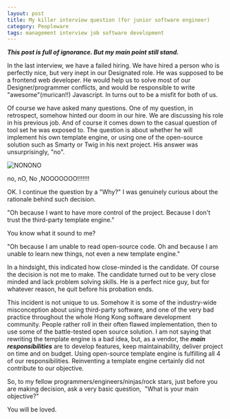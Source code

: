 ```yaml
---
layout: post
title: My killer interview question (for junior software engineer)
category: Peopleware
tags: management interview job software development
---
```

***This post is full of ignorance. But my main point still stand.***

In the last interview, we have a failed hiring\. We have hired a person who is perfectly nice, but very inept in our Designated role\. He was supposed to be a frontend web developer\. He would help us to solve most of our Designer/programmer conflicts, and would be responsible to write "awesome"\(murican!!\) Javascript\. In turns out to be a misfit for both of us\.

Of course we have asked many questions\. One of my question, in retrospect, somehow hinted our doom in our hire\.
We are discussing his role in his previous job\. And of course it comes down to the casual question of tool set he was exposed to\. The question is about whether he will implement his own template engine, or using one of the open-source solution such as Smarty or Twig in his next project\. His answer was unsurprisingly, "no"\.

![NONONO](/assets/images/michael-scott-no.gif)

no, nO, No ,NOOOOOOO!!!!!!!

OK\. I continue the question by a "Why?" I was genuinely curious about the rationale behind such decision\.

"Oh because I want to have more control of the project\. Because I don't trust the third-party template engine\."

You know what it sound to me?

"Oh because I am unable to read open-source code\. Oh and because I am unable to learn new things, not even a new template engine\."

In a hindsight, this indicated how close-minded is the candidate\. Of course the decision is not me to make\. The candidate turned out to be very close minded and lack problem solving skills\. He is a perfect nice guy, but for whatever reason, he quit before his probation ends\.

This incident is not unique to us\. Somehow it is some of the industry-wide misconception about using third-party software, and one of the very bad practice throughout the whole Hong Kong software development community\. People rather roll in their often flawed implementation, then to use some of the battle-tested open source solution\. I am not saying that rewriting the template engine is a bad idea, but, as a vendor, the ***main responsibilities*** are to develop features, keep maintainability, deliver project on time and on budget\. Using open-source template engine is fulfilling all 4 of our responsibilities\. Reinventing a template engine certainly did not contribute to our objective\.

So, to my fellow programmers/engineers/ninjas/rock stars, just before you are making decision, ask a very basic question, 
"What is your main objective?"

You will be loved\. 
